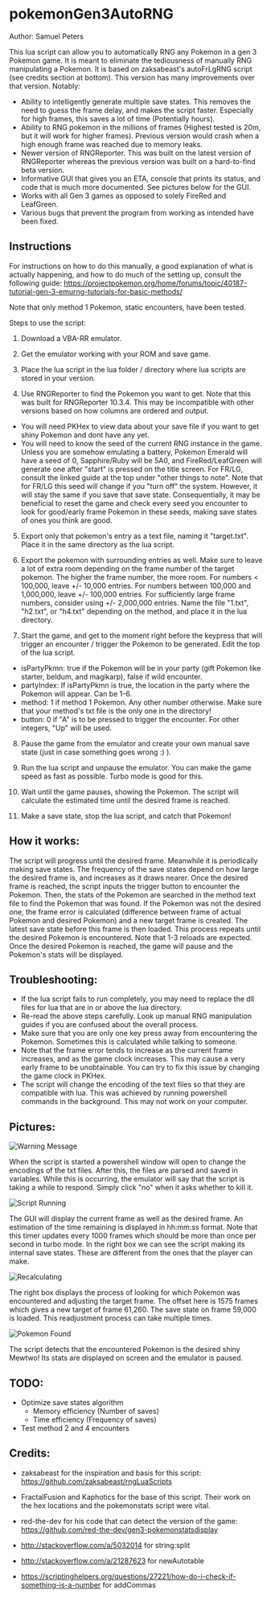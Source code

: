 # pokemonGen3AutoRNG
Author: Samuel Peters

This lua script can allow you to automatically RNG any Pokemon in a gen 3 Pokemon game. It is meant to eliminate the tediousness of manually RNG manipulating a 
Pokemon. It is based on zaksabeast's autoFrLgRNG script (see credits section at bottom). This version has many improvements over that version. Notably: 

- Ability to intelligently generate multiple save states. This removes the need to guess the frame delay, and makes the script faster. Especially for high frames, this saves a lot of time (Potentially hours).
- Ability to RNG pokemon in the millions of frames (Highest tested is 20m, but it will work for higher frames). Previous version would crash when a high enough frame was reached due to memory leaks.
- Newer version of RNGReporter. This was built on the latest version of RNGReporter whereas the previous version was built on a hard-to-find beta version.
- Informative GUI that gives you an ETA, console that prints its status, and code that is much more documented. See pictures below for the GUI.
- Works with all Gen 3 games as opposed to solely FireRed and LeafGreen.
- Various bugs that prevent the program from working as intended have been fixed.


## Instructions
For instructions on how to do this manually, a good explanation of what is actually happening, and how to do much of the setting up, consult the following guide: https://projectpokemon.org/home/forums/topic/40187-tutorial-gen-3-emurng-tutorials-for-basic-methods/

Note that only method 1 Pokemon, static encounters, have been tested.

Steps to use the script:

1. Download a VBA-RR emulator.

2. Get the emulator working with your ROM and save game.

3. Place the lua script in the lua folder / directory where lua scripts are stored in your version.

4. Use RNGReporter to find the Pokemon you want to get. Note that this was built for RNGReporter 10.3.4. This may be incompatible with other versions based on how columns are ordered and output.
 - You will need PKHex to view data about your save file if you want to get shiny Pokemon and dont have any yet.
 - You will need to know the seed of the current RNG instance in the game. Unless you are somehow emulating a battery, Pokemon Emerald will have a seed of 0, Sapphire/Ruby will be 5A0, and FireRed/LeafGreen will generate one after "start" is pressed on the title screen. For FR/LG, consult the linked guide at the top under "other things to note". Note that for FR/LG this seed will change if you "turn off" the system. However, it will stay the same if you save that save state. Consequentially, it may be beneficial to reset the game and check every seed you encounter to look for good/early frame Pokemon in these seeds, making save states of ones you think are good.
  
5. Export only that pokemon's entry as a text file, naming it "target.txt". Place it in the same directory as the lua script.

6. Export the pokemon with surrounding entries as well. Make sure to leave a lot of extra room depending on the frame number of the target pokemon. The higher the frame number, the more room. For numbers < 100,000, leave +/- 10,000 entries. For numbers between 100,000 and 1,000,000, leave +/- 100,000 entries. For sufficiently large frame numbers, consider using +/- 2,000,000 entries. Name the file "1.txt", "h2.txt", or "h4.txt" depending on the method, and place it in the lua directory.

7. Start the game, and get to the moment right before the keypress that will trigger an encounter / trigger the Pokemon to be generated. Edit the top of the lua script.
 - isPartyPkmn: true if the Pokemon will be in your party (gift Pokemon like starter, beldum, and magikarp), false if wild encounter.
 - partyIndex: If isPartyPkmn is true, the location in the party where the Pokemon will appear. Can be 1-6.
 - method: 1 if method 1 Pokemon. Any other number otherwise. Make sure that your method's txt file is the only one in the directory!
 - button: 0 if "A" is to be pressed to trigger the encounter. For other integers, "Up" will be used.

8. Pause the game from the emulator and create your own manual save state (just in case something goes wrong :) ).

9. Run the lua script and unpause the emulator. You can make the game speed as fast as possible. Turbo mode is good for this.

10. Wait until the game pauses, showing the Pokemon. The script will calculate the estimated time until the desired frame is reached.

11. Make a save state, stop the lua script, and catch that Pokemon!

## How it works: 
The script will progress until the desired frame. Meanwhile it is periodically making save states. The frequency of the save states depend on how large the desired frame is, and increases as it draws nearer. Once the desired frame is reached, the script inputs the trigger button to encounter the Pokemon. Then, the stats of the Pokemon are searched in the method text file to find the Pokemon that was found. If the Pokemon was not the desired one, the frame error is calculated (difference between frame of actual Pokemon and desired Pokemon) and a new target frame is created. The latest save state before this frame is then loaded. This process repeats until the desired Pokemon is encountered. Note that 1-3 reloads are expected. Once the desired Pokemon is reached, the game will pause and the Pokemon's stats will be displayed.

## Troubleshooting:
- If the lua script fails to run completely, you may need to replace the dll files for lua that are in or above the lua directory.
- Re-read the above steps carefully. Look up manual RNG manipulation guides if you are confused about the overall process.
- Make sure that you are only one key press away from encountering the Pokemon. Sometimes this is calculated while talking to someone.
- Note that the frame error tends to increase as the current frame increases, and as the game clock increases. This may cause a very early frame to be unobtainable. You can try to fix this issue by changing the game clock in PKHex.
- The script will change the encoding of the text files so that they are compatible with lua. This was achieved by running powershell commands in the background. This may not work on your computer.

## Pictures:

![Warning Message](Pictures/WarningMessage.png)

When the script is started a powershell window will open to change the encodings of the txt files. After this, the files are parsed and saved in variables. While this is occurring, the emulator will say that the script is taking a while to respond. Simply click "no" when it asks whether to kill it.

![Script Running](Pictures/ScriptRunning.png)

The GUI will display the current frame as well as the desired frame. An estimation of the time remaining is displayed in hh:mm:ss format. Note that this timer updates every 1000 frames which should be more than once per second in turbo mode. In the right box we can see the script making its internal save states. These are different from the ones that the player can make.

![Recalculating](Pictures/Recalculating.png)

The right box displays the process of looking for which Pokemon was encountered and adjusting the target frame. The offset here is 1575 frames which gives a new target of frame 61,260. The save state on frame 59,000 is loaded. This readjustment process can take multiple times.


![Pokemon Found](Pictures/PokemonFound.png)

The script detects that the encountered Pokemon is the desired shiny Mewtwo! Its stats are displayed on screen and the emulator is paused.

## TODO:

- Optimize save states algorithm
     - Memory efficiency (Number of saves)
     - Time efficiency (Frequency of saves)
- Test method 2 and 4 encounters

## Credits:

- zaksabeast for the inspiration and basis for this script: https://github.com/zaksabeast/rngLuaScripts

- FractalFusion and Kaphotics for the base of this script. Their work on the hex locations and the pokemonstats script were vital.

- red-the-dev for his code that can detect the version of the game: https://github.com/red-the-dev/gen3-pokemonstatsdisplay

- http://stackoverflow.com/a/5032014 for string:split

- http://stackoverflow.com/a/21287623 for newAutotable

- https://scriptinghelpers.org/questions/27221/how-do-i-check-if-something-is-a-number for addCommas
